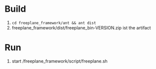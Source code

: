 # Build 
1. `cd freeplane_framework/ant && ant dist`
2. freeplane_framework/dist/freeplane_bin-VERSION.zip ist the artifact

# Run
1. start /freeplane_framework/script/freeplane.sh

